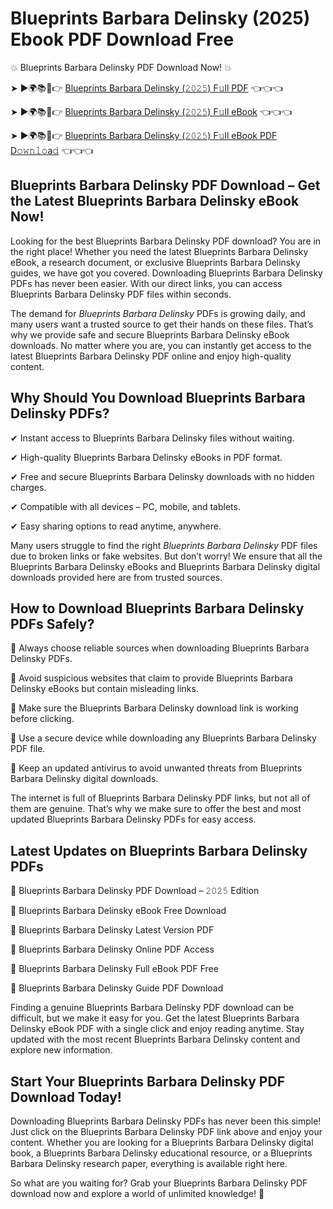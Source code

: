 # Blueprints Barbara Delinsky (2025) Ebook PDF Download Free

💥 Blueprints Barbara Delinsky PDF Download Now! 💥

➤ ►🌍📚📱👉 [Blueprints Barbara Delinsky (𝟸𝟶𝟸𝟻) F𝚞ll PDF](https://getpdf.xyz/blueprints-barbara-delinsky) 👈👈👈


➤ ►🌍📚📱👉 [Blueprints Barbara Delinsky (𝟸𝟶𝟸𝟻) F𝚞ll eBook](https://getpdf.xyz/blueprints-barbara-delinsky) 👈👈👈


➤ ►🌍📚📱👉 [Blueprints Barbara Delinsky (𝟸𝟶𝟸𝟻) F𝚞ll eBook PDF D𝚘𝚠𝚗𝚕𝚘a𝚍](https://getpdf.xyz/blueprints-barbara-delinsky) 👈👈👈


## Blueprints Barbara Delinsky PDF Download – Get the Latest Blueprints Barbara Delinsky eBook Now!

Looking for the best Blueprints Barbara Delinsky PDF download? You are in the right place! Whether you need the latest Blueprints Barbara Delinsky eBook, a research document, or exclusive Blueprints Barbara Delinsky guides, we have got you covered. Downloading Blueprints Barbara Delinsky PDFs has never been easier. With our direct links, you can access Blueprints Barbara Delinsky PDF files within seconds.

The demand for *Blueprints Barbara Delinsky* PDFs is growing daily, and many users want a trusted source to get their hands on these files. That’s why we provide safe and secure Blueprints Barbara Delinsky eBook downloads. No matter where you are, you can instantly get access to the latest Blueprints Barbara Delinsky PDF online and enjoy high-quality content.

## Why Should You Download Blueprints Barbara Delinsky PDFs?

✔ Instant access to Blueprints Barbara Delinsky files without waiting.

✔ High-quality Blueprints Barbara Delinsky eBooks in PDF format.

✔ Free and secure Blueprints Barbara Delinsky downloads with no hidden charges.

✔ Compatible with all devices – PC, mobile, and tablets.

✔ Easy sharing options to read anytime, anywhere.

Many users struggle to find the right *Blueprints Barbara Delinsky* PDF files due to broken links or fake websites. But don’t worry! We ensure that all the Blueprints Barbara Delinsky eBooks and Blueprints Barbara Delinsky digital downloads provided here are from trusted sources.

## How to Download Blueprints Barbara Delinsky PDFs Safely?

📌 Always choose reliable sources when downloading Blueprints Barbara Delinsky PDFs.

📌 Avoid suspicious websites that claim to provide Blueprints Barbara Delinsky eBooks but contain misleading links.

📌 Make sure the Blueprints Barbara Delinsky download link is working before clicking.

📌 Use a secure device while downloading any Blueprints Barbara Delinsky PDF file.

📌 Keep an updated antivirus to avoid unwanted threats from Blueprints Barbara Delinsky digital downloads.

The internet is full of Blueprints Barbara Delinsky PDF links, but not all of them are genuine. That’s why we make sure to offer the best and most updated Blueprints Barbara Delinsky PDFs for easy access.

## Latest Updates on Blueprints Barbara Delinsky PDFs

🔹 Blueprints Barbara Delinsky PDF Download – 𝟸𝟶𝟸𝟻 Edition

🔹 Blueprints Barbara Delinsky eBook Free Download

🔹 Blueprints Barbara Delinsky Latest Version PDF

🔹 Blueprints Barbara Delinsky Online PDF Access

🔹 Blueprints Barbara Delinsky Full eBook PDF Free

🔹 Blueprints Barbara Delinsky Guide PDF Download

Finding a genuine Blueprints Barbara Delinsky PDF download can be difficult, but we make it easy for you. Get the latest Blueprints Barbara Delinsky eBook PDF with a single click and enjoy reading anytime. Stay updated with the most recent Blueprints Barbara Delinsky content and explore new information.

## Start Your Blueprints Barbara Delinsky PDF Download Today!

Downloading Blueprints Barbara Delinsky PDFs has never been this simple! Just click on the Blueprints Barbara Delinsky PDF link above and enjoy your content. Whether you are looking for a Blueprints Barbara Delinsky digital book, a Blueprints Barbara Delinsky educational resource, or a Blueprints Barbara Delinsky research paper, everything is available right here.

So what are you waiting for? Grab your Blueprints Barbara Delinsky PDF download now and explore a world of unlimited knowledge! 🚀